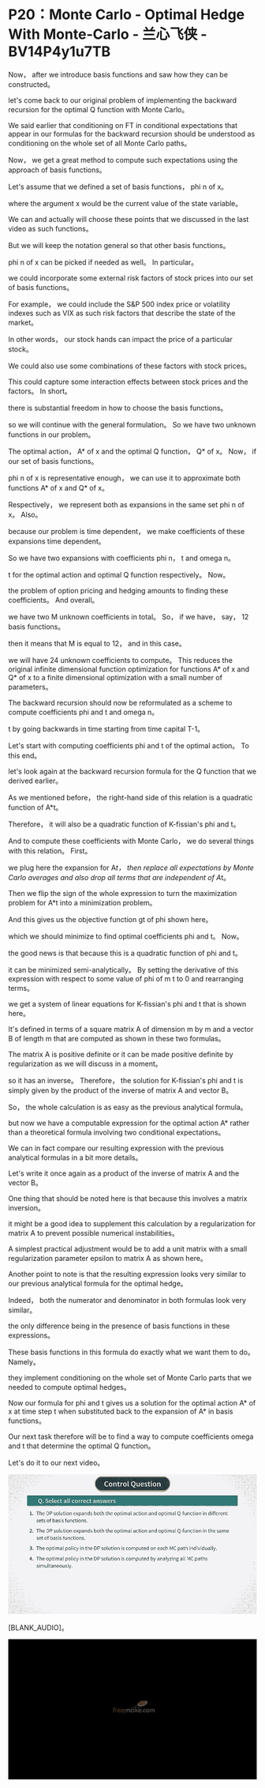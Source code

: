 # P20：Monte Carlo - Optimal Hedge With Monte-Carlo - 兰心飞侠 - BV14P4y1u7TB

 Now， after we introduce basis functions and saw how they can be constructed。

 let's come back to our original problem of implementing the backward recursion for the optimal Q function with Monte Carlo。

 We said earlier that conditioning on FT in conditional expectations that appear in our formulas for the backward recursion should be understood as conditioning on the whole set of all Monte Carlo paths。

 Now， we get a great method to compute such expectations using the approach of basis functions。

 Let's assume that we defined a set of basis functions， phi n of x。

 where the argument x would be the current value of the state variable。

 We can and actually will choose these points that we discussed in the last video as such functions。

 But we will keep the notation general so that other basis functions。

 phi n of x can be picked if needed as well。 In particular。

 we could incorporate some external risk factors of stock prices into our set of basis functions。

 For example， we could include the S&P 500 index price or volatility indexes such as VIX as such risk factors that describe the state of the market。

 In other words， our stock hands can impact the price of a particular stock。

 We could also use some combinations of these factors with stock prices。

 This could capture some interaction effects between stock prices and the factors。 In short。

 there is substantial freedom in how to choose the basis functions。

 so we will continue with the general formulation。 So we have two unknown functions in our problem。

 The optimal action， A* of x and the optimal Q function， Q* of x。 Now， if our set of basis functions。

 phi n of x is representative enough， we can use it to approximate both functions A* of x and Q* of x。

 Respectively， we represent both as expansions in the same set phi n of x。 Also。

 because our problem is time dependent， we make coefficients of these expansions time dependent。

 So we have two expansions with coefficients phi n， t and omega n。

 t for the optimal action and optimal Q function respectively。 Now。

 the problem of option pricing and hedging amounts to finding these coefficients。 And overall。

 we have two M unknown coefficients in total。 So， if we have， say， 12 basis functions。

 then it means that M is equal to 12， and in this case。

 we will have 24 unknown coefficients to compute。 This reduces the original infinite dimensional function optimization for functions A* of x and Q* of x to a finite dimensional optimization with a small number of parameters。

 The backward recursion should now be reformulated as a scheme to compute coefficients phi and t and omega n。

 t by going backwards in time starting from time capital T-1。

 Let's start with computing coefficients phi and t of the optimal action。 To this end。

 let's look again at the backward recursion formula for the Q function that we derived earlier。

 As we mentioned before， the right-hand side of this relation is a quadratic function of A*t。

 Therefore， it will also be a quadratic function of K-fissian's phi and t。

 And to compute these coefficients with Monte Carlo， we do several things with this relation。 First。

 we plug here the expansion for A*t， then replace all expectations by Monte Carlo averages and also drop all terms that are independent of A*t。

 Then we flip the sign of the whole expression to turn the maximization problem for A*t into a minimization problem。

 And this gives us the objective function gt of phi shown here。

 which we should minimize to find optimal coefficients phi and t。 Now。

 the good news is that because this is a quadratic function of phi and t。

 it can be minimized semi-analytically。 By setting the derivative of this expression with respect to some value of phi of m t to 0 and rearranging terms。

 we get a system of linear equations for K-fissian's phi and t that is shown here。

 It's defined in terms of a square matrix A of dimension m by m and a vector B of length m that are computed as shown in these two formulas。

 The matrix A is positive definite or it can be made positive definite by regularization as we will discuss in a moment。

 so it has an inverse。 Therefore， the solution for K-fissian's phi and t is simply given by the product of the inverse of matrix A and vector B。

 So， the whole calculation is as easy as the previous analytical formula。

 but now we have a computable expression for the optimal action A* rather than a theoretical formula involving two conditional expectations。

 We can in fact compare our resulting expression with the previous analytical formulas in a bit more details。

 Let's write it once again as a product of the inverse of matrix A and the vector B。

 One thing that should be noted here is that because this involves a matrix inversion。

 it might be a good idea to supplement this calculation by a regularization for matrix A to prevent possible numerical instabilities。

 A simplest practical adjustment would be to add a unit matrix with a small regularization parameter epsilon to matrix A as shown here。

 Another point to note is that the resulting expression looks very similar to our previous analytical formula for the optimal hedge。

 Indeed， both the numerator and denominator in both formulas look very similar。

 the only difference being in the presence of basis functions in these expressions。

 These basis functions in this formula do exactly what we want them to do。 Namely。

 they implement conditioning on the whole set of Monte Carlo parts that we needed to compute optimal hedges。

 Now our formula for phi and t gives us a solution for the optimal action A* of x at time step t when substituted back to the expansion of A* in basis functions。

 Our next task therefore will be to find a way to compute coefficients omega and t that determine the optimal Q function。

 Let's do it to our next video。

![](img/1ec91f7b6e8e4c9c805717f3bb5fc033_1.png)

 [BLANK_AUDIO]。

![](img/1ec91f7b6e8e4c9c805717f3bb5fc033_3.png)